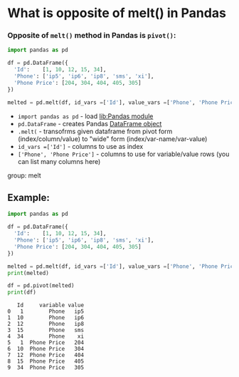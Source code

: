# What is opposite of melt() in Pandas

### Opposite of `melt()` method in Pandas is `pivot()`:

```python
import pandas as pd

df = pd.DataFrame({
  'Id':    [1, 10, 12, 15, 34],
  'Phone': ['ip5', 'ip6', 'ip8', 'sms', 'xi'],
  'Phone Price': [204, 304, 404, 405, 305]
})

melted = pd.melt(df, id_vars =['Id'], value_vars =['Phone', 'Phone Price'])

```

- `import pandas as pd` - load [lib:Pandas module](/python-pandas/how-to-install-pandas)
- `pd.DataFrame` - creates Pandas [DataFrame object](https://pandas.pydata.org/docs/reference/api/pandas.DataFrame.html)
- `.melt(` - transofrms given dataframe from pivot form (index/column/value) to "wide" form (index/var-name/var-value)
- `id_vars =['Id']` - columns to use as index
- `['Phone', 'Phone Price']` - columns to use for variable/value rows (you can list many columns here)

group: melt

## Example: 
```python
import pandas as pd

df = pd.DataFrame({
  'Id':    [1, 10, 12, 15, 34],
  'Phone': ['ip5', 'ip6', 'ip8', 'sms', 'xi'],
  'Phone Price': [204, 304, 404, 405, 305]
})

melted = pd.melt(df, id_vars =['Id'], value_vars =['Phone', 'Phone Price'])
print(melted)

df = pd.pivot(melted)
print(df)
```
```
   Id     variable value
0   1        Phone   ip5
1  10        Phone   ip6
2  12        Phone   ip8
3  15        Phone   sms
4  34        Phone    xi
5   1  Phone Price   204
6  10  Phone Price   304
7  12  Phone Price   404
8  15  Phone Price   405
9  34  Phone Price   305

```

